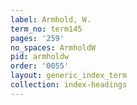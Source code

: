 ```yaml
---
label: Armhold, W.
term_no: term145
pages: '259'
no_spaces: ArmholdW
pid: armholdw
order: '0055'
layout: generic_index_term
collection: index-headings
---
```

